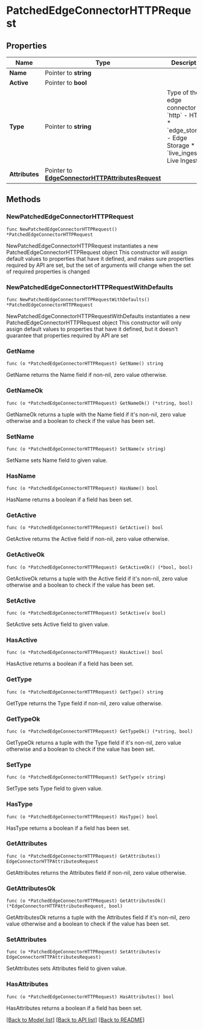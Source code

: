# PatchedEdgeConnectorHTTPRequest

## Properties

Name | Type | Description | Notes
------------ | ------------- | ------------- | -------------
**Name** | Pointer to **string** |  | [optional] 
**Active** | Pointer to **bool** |  | [optional] 
**Type** | Pointer to **string** | Type of the edge connector  * &#x60;http&#x60; - HTTP * &#x60;edge_storage&#x60; - Edge Storage * &#x60;live_ingest&#x60; - Live Ingest | [optional] 
**Attributes** | Pointer to [**EdgeConnectorHTTPAttributesRequest**](EdgeConnectorHTTPAttributesRequest.md) |  | [optional] 

## Methods

### NewPatchedEdgeConnectorHTTPRequest

`func NewPatchedEdgeConnectorHTTPRequest() *PatchedEdgeConnectorHTTPRequest`

NewPatchedEdgeConnectorHTTPRequest instantiates a new PatchedEdgeConnectorHTTPRequest object
This constructor will assign default values to properties that have it defined,
and makes sure properties required by API are set, but the set of arguments
will change when the set of required properties is changed

### NewPatchedEdgeConnectorHTTPRequestWithDefaults

`func NewPatchedEdgeConnectorHTTPRequestWithDefaults() *PatchedEdgeConnectorHTTPRequest`

NewPatchedEdgeConnectorHTTPRequestWithDefaults instantiates a new PatchedEdgeConnectorHTTPRequest object
This constructor will only assign default values to properties that have it defined,
but it doesn't guarantee that properties required by API are set

### GetName

`func (o *PatchedEdgeConnectorHTTPRequest) GetName() string`

GetName returns the Name field if non-nil, zero value otherwise.

### GetNameOk

`func (o *PatchedEdgeConnectorHTTPRequest) GetNameOk() (*string, bool)`

GetNameOk returns a tuple with the Name field if it's non-nil, zero value otherwise
and a boolean to check if the value has been set.

### SetName

`func (o *PatchedEdgeConnectorHTTPRequest) SetName(v string)`

SetName sets Name field to given value.

### HasName

`func (o *PatchedEdgeConnectorHTTPRequest) HasName() bool`

HasName returns a boolean if a field has been set.

### GetActive

`func (o *PatchedEdgeConnectorHTTPRequest) GetActive() bool`

GetActive returns the Active field if non-nil, zero value otherwise.

### GetActiveOk

`func (o *PatchedEdgeConnectorHTTPRequest) GetActiveOk() (*bool, bool)`

GetActiveOk returns a tuple with the Active field if it's non-nil, zero value otherwise
and a boolean to check if the value has been set.

### SetActive

`func (o *PatchedEdgeConnectorHTTPRequest) SetActive(v bool)`

SetActive sets Active field to given value.

### HasActive

`func (o *PatchedEdgeConnectorHTTPRequest) HasActive() bool`

HasActive returns a boolean if a field has been set.

### GetType

`func (o *PatchedEdgeConnectorHTTPRequest) GetType() string`

GetType returns the Type field if non-nil, zero value otherwise.

### GetTypeOk

`func (o *PatchedEdgeConnectorHTTPRequest) GetTypeOk() (*string, bool)`

GetTypeOk returns a tuple with the Type field if it's non-nil, zero value otherwise
and a boolean to check if the value has been set.

### SetType

`func (o *PatchedEdgeConnectorHTTPRequest) SetType(v string)`

SetType sets Type field to given value.

### HasType

`func (o *PatchedEdgeConnectorHTTPRequest) HasType() bool`

HasType returns a boolean if a field has been set.

### GetAttributes

`func (o *PatchedEdgeConnectorHTTPRequest) GetAttributes() EdgeConnectorHTTPAttributesRequest`

GetAttributes returns the Attributes field if non-nil, zero value otherwise.

### GetAttributesOk

`func (o *PatchedEdgeConnectorHTTPRequest) GetAttributesOk() (*EdgeConnectorHTTPAttributesRequest, bool)`

GetAttributesOk returns a tuple with the Attributes field if it's non-nil, zero value otherwise
and a boolean to check if the value has been set.

### SetAttributes

`func (o *PatchedEdgeConnectorHTTPRequest) SetAttributes(v EdgeConnectorHTTPAttributesRequest)`

SetAttributes sets Attributes field to given value.

### HasAttributes

`func (o *PatchedEdgeConnectorHTTPRequest) HasAttributes() bool`

HasAttributes returns a boolean if a field has been set.


[[Back to Model list]](../README.md#documentation-for-models) [[Back to API list]](../README.md#documentation-for-api-endpoints) [[Back to README]](../README.md)


